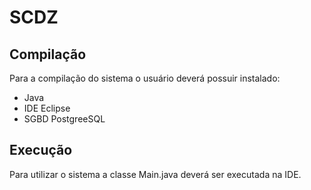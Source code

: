 # SCDZ

## Compilação 

Para a compilação do sistema o usuário deverá possuir instalado:
- Java
- IDE Eclipse
- SGBD PostgreeSQL

## Execução

Para utilizar o sistema a classe Main.java deverá ser executada na IDE.
